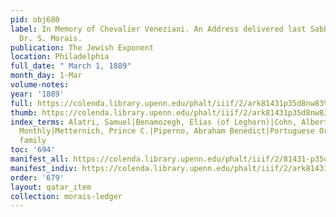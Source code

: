```yaml
---
pid: obj680
label: In Memory of Chevalier Veneziani. An Address delivered last Sabbath, by Rev.
  Dr. S. Morais.
publication: The Jewish Exponent
location: Philadelphia
full_date: " March 1, 1889"
month_day: 1-Mar
volume-notes:
year: '1889'
full: https://colenda.library.upenn.edu/phalt/iiif/2/ark81431p35d8nw83%2FSHA256E-s7494086--96a68a1fa55e9ce1388b637e6d0dd77c99d08f6db98ca3c572e9de24fa4db1c6.jpeg/full/3500,/0/default.jpg
thumb: https://colenda.library.upenn.edu/phalt/iiif/2/ark81431p35d8nw83%2FSHA256E-s7494086--96a68a1fa55e9ce1388b637e6d0dd77c99d08f6db98ca3c572e9de24fa4db1c6.jpeg/full/!200,200/0/default.jpg
index_terms: Alatri, Samuel|Benamozegh, Elias (of Leghorn)|Cohn, Albert|Mazzini, Joseph|Menorah
  Monthly|Metternich, Prince C.|Piperno, Abraham Benedict|Portuguese Orphan School|Rosselli
  family
toc: '694'
manifest_all: https://colenda.library.upenn.edu/phalt/iiif/2/81431-p35d8nw83/manifest
manifest_indiv: https://colenda.library.upenn.edu/phalt/iiif/2/ark81431p35d8nw83%2FSHA256E-s7494086--96a68a1fa55e9ce1388b637e6d0dd77c99d08f6db98ca3c572e9de24fa4db1c6.jpeg
order: '679'
layout: qatar_item
collection: morais-ledger
---
```

